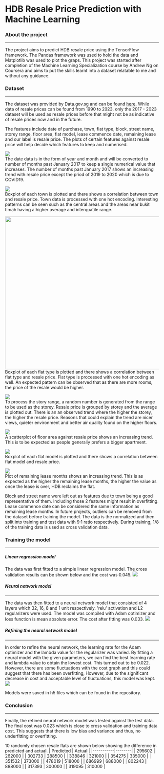 # HDB Resale Price Prediction with Machine Learning

### About the project
---
The project aims to predict HDB resale price using the TensorFlow framework. The Pandas framework was used to hold the data and Matplotlib was used to plot the graps. This project was started after completion of the Machine Learning Specialization course by Andrew Ng on Coursera and aims to put the skills learnt into a dataset relatable to me and without any guidance.

### Dataset
---
The dataset was provided by Data.gov.sg and can be found [here](https://data.gov.sg/dataset/resale-flat-prices). While data of resale prices can be found from 1990 to 2023, only the 2017 - 2023 dataset will be used as resale prices before that might not be as indicative of resale prices now and in the future. 

The features include date of purchase, town, flat type, block, street name, storey range, floor area, flat model, lease commence date, remaining lease and our label is resale price. The plots of certain features against resale price will help decide which features to keep and numerised.

<img src="https://github.com/OngMinXian/HDB-Resale-Price-Prediction-with-Machine-Learning/blob/main/months_past_2017_Jan.png"> <br />
The date data is in the form of year and month and will be converted to number of months past January 2017 to keep a single numerical value that increases. The number of months past January 2017 shows an increasing trend with resale price except the priod of 2019 to 2020 which is due to COVID19.

<img src="https://github.com/OngMinXian/HDB-Resale-Price-Prediction-with-Machine-Learning/blob/main/town.png"> <br />
Boxplot of each town is plotted and there shows a correlation between town and resale price. Town data is processed with one hot encoding. Interesting patterns can be seen such as the central areas and the areas near bukit timah having a higher average and interquatile range. 

<img src="https://github.com/OngMinXian/HDB-Resale-Price-Prediction-with-Machine-Learning/blob/main/flat_type.png" width="800" height="500"> <br />
Boxplot of each flat type is plotted and there shows a correlation between flat type and resale price. Flat type is processed with one hot encoding as well. An expected pattern can be observed that as there are more rooms, the price of the resale would be higher.

<img src="https://github.com/OngMinXian/HDB-Resale-Price-Prediction-with-Machine-Learning/blob/main/storey.png"> <br />
To process the story range, a random number is generated from the range to be used as the storey. Resale price is grouped by storey and the average is plotted out. There is an an observed trend where the higher the storey, the higher the resale price. Reasons that could explain the trend are nicer views, quieter environment and better air quality found on the higher floors.

<img src="https://github.com/OngMinXian/HDB-Resale-Price-Prediction-with-Machine-Learning/blob/main/floor_area_sqm.png"> <br />
A scatterplot of floor area against resale price shows an increasing trend. This is to be expected as people generally prefers a bigger apartment.

<img src="https://github.com/OngMinXian/HDB-Resale-Price-Prediction-with-Machine-Learning/blob/main/flat_model.png"> <br />
Boxplot of each flat model is plotted and there shows a correlation between flat model and resale price.

<img src="https://github.com/OngMinXian/HDB-Resale-Price-Prediction-with-Machine-Learning/blob/main/remaining_lease_months.png"> <br />
Plot of remaining lease months shows an increasing trend. This is as expected as the higher the remaining lease months, the higher the value as once the lease is over, HDB reclaims the flat.

Block and street name were left out as features due to town being a good representative of them. Including those 2 features might result in overfitting. Lease commence date can be considered the same information as remaining lease months. In future projects, outliers can be removed from the dataset before training the model. The data is the normalized and then split into training and test data with 9:1 ratio respectively. During training, 1/8 of the training data is used as cross validation data.

### Training the model
---
##### Linear regression model
The data was first fitted to a simple linear regression model. The cross validation results can be shown below and the cost was 0.045.
<img src="https://github.com/OngMinXian/HDB-Resale-Price-Prediction-with-Machine-Learning/blob/main/linear_model_loss.png"> <br />

##### Neural network model
---
The data was then fitted to a neural network model that consisted of 4 layers which 32, 16, 8 and 1 unit respectively. 'relu' activation and L2 regularizers were used. The model was compiled with Adam optimizer and loss function is mean absolute error. The cost after fitting was 0.033.
<img src="https://github.com/OngMinXian/HDB-Resale-Price-Prediction-with-Machine-Learning/blob/main/neural_network_model_loss.png"> <br />

##### Refining the neural network model
---
In order to refine the neural network, the learning rate for the Adam optimizer and the lambda value for the regularizer was varied. By fitting a neural model with the given parameters, we can find the best learning rate and lambda value to obtain the lowest cost. This turned out to be 0.022. However, there are some fluctuations with the cost graph and this could suggest that there has been overfitting, However, due to the significant decrease in cost and acceptable level of fluctuations, this model was kept.
<img src="https://github.com/OngMinXian/HDB-Resale-Price-Prediction-with-Machine-Learning/blob/main/final_neural_network_model_loss.png"> <br />

Models were saved in h5 files which can be found in the repository.

### Conclusion
---
Finally, the refined neural network model was tested against the test data. The final cost was 0.023 which is close to cross validation and training data cost. This suggests that there is low bias and variance and thus, no underfitting or overfitting. 

10 randomly chosen resale flats are shown below showing the difference in predicted and actual.
| Predicted | Actual |
|-----------|--------|
| 295602    | 262000 |
| 302733    | 288500 |
| 338846    | 321000 |
| 354275    | 335000 |
| 351532    | 373000 |
| 478019    | 518000 |
| 686999    | 688000 |
| 802243    | 888000 |
| 317393    | 300000 |
| 319095    | 310000 |
